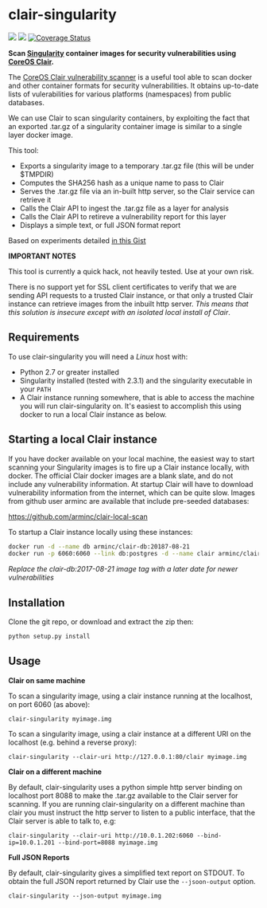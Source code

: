 # clair-singularity

<a href="https://codeclimate.com/github/dctrud/clair-singularity"><img src="https://codeclimate.com/github/dctrud/clair-singularity/badges/gpa.svg" /></a>
<a href="https://travis-ci.org/dctrud/clair-singularity"><img src="https://travis-ci.org/dctrud/clair-singularity.svg?branch=master"></a>
[![Coverage Status](https://coveralls.io/repos/github/dctrud/clair-singularity/badge.svg?branch=master)](https://coveralls.io/github/dctrud/clair-singularity?branch=master)

__Scan [Singularity](http://singularity.lbl.gov/) container images for security vulnerabilities
using [CoreOS Clair](https://github.com/coreos/clai).__

The [CoreOS Clair vulnerability scanner](https://github.com/coreos/clair) is a useful tool able to scan docker and other container
formats for security vulnerabilities. It obtains up-to-date lists of vulerabilities for various
platforms (namespaces) from public databases.

We can use Clair to scan singularity containers, by exploiting the fact that an exported .tar.gz of a
singularity container image is similar to a single layer docker image.

This tool:

   * Exports a singularity image to a temporary .tar.gz file (this will be under $TMPDIR)
   * Computes the SHA256 hash as a unique name to pass to Clair
   * Serves the .tar.gz file via an in-built http server, so the Clair service can retrieve it
   * Calls the Clair API to ingest the .tar.gz file as a layer for analysis
   * Calls the Clair API to retireve a vulnerability report for this layer
   * Displays a simple text, or full JSON format report

Based on experiments detailed [in this Gist](https://gist.github.com/dctrud/479797e5f48cfe39cdb4b50a15e4c567)


__IMPORTANT NOTES__

This tool is currently a quick hack, not heavily tested. Use at your own risk. 

There is no support yet for SSL client certificates to verify that we are sending API requests to a trusted
Clair instance, or that only a trusted Clair instance can retrieve images from the inbuilt http server.
*This means that this solution is insecure except with an isolated local install of Clair*.
 

## Requirements

To use clair-singularity you will need a _Linux_ host with:

  * Python 2.7 or greater installed
  * Singularity installed (tested with 2.3.1) and the singularity executable in your `PATH`
  * A Clair instance running somewhere, that is able to access the machine you will run 
  clair-singularity on. It's easiest to accomplish this using docker to run a local Clair instance as below.
  
  
## Starting a local Clair instance

If you have docker available on your local machine, the easiest way to start scanning your
Singularity images is to fire up a Clair instance locally, with docker. The official Clair docker images
are a blank slate, and do not include any vulnerability information. At startup Clair will have to
download vulnerability information from the internet, which can be quite slow. Images from github
user arminc are available that include pre-seeded databases:

https://github.com/arminc/clair-local-scan

To startup a Clair instance locally using these instances:

```bash
docker run -d --name db arminc/clair-db:20187-08-21
docker run -p 6060:6060 --link db:postgres -d --name clair arminc/clair-local-scan:v2.0.0
```

*Replace the clair-db:2017-08-21 image tag with a later date for newer vulnerabilities*


## Installation

Clone the git repo, or download and extract the zip then:

```bash
python setup.py install
```


## Usage

__Clair on same machine__

To scan a singularity image, using a clair instance running at the localhost, on port 6060 (as above):

    clair-singularity myimage.img
    
To scan a singularity image, using a clair instance at a different URI on the localhost (e.g. behind
a reverse proxy):

    clair-singularity --clair-uri http://127.0.0.1:80/clair myimage.img

__Clair on a different machine__

By default, clair-singularity uses a python simple http server binding on localhost port 8088 to make
the .tar.gz available to the Clair server for scanning. If you are running clair-singularity on a
different machine than clair you must instruct the http server to listen to a public interface, that
the Clair server is able to talk to, e.g:

    clair-singularity --clair-uri http://10.0.1.202:6060 --bind-ip=10.0.1.201 --bind-port=8088 myimage.img

__Full JSON Reports__

By default, clair-singularity gives a simplified text report on STDOUT. To obtain the full JSON
report returned by Clair use the `--jsoon-output` option.

    clair-singularity --json-output myimage.img


